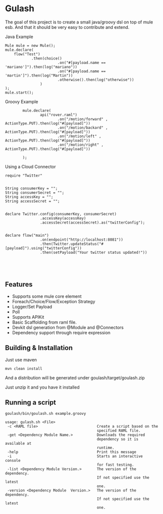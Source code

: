 Gulash
==========

The goal of this project is to create a small java/groovy dsl on top of mule
esb. And that it should be very easy to contribute and extend.

Java Example

~~~~~~~~~~~~~~~~~~~~~~~~~~~~~~~~~~~~~~~~~~~~~~~~~~~~~~~~~~~~~~~~~~~~~~~~~~~~~~~~
Mule mule = new Mule();
mule.declare( 
    flow("Test")
            .then(choice()
                        .on("#[payload.name == 'mariano']").then(log("mariano"))
                        .on("#[payload.name == 'martin']").then(log("Martin"))
                        .otherwise().then(log("otherwise"))
                ) 
); 
mule.start();
~~~~~~~~~~~~~~~~~~~~~~~~~~~~~~~~~~~~~~~~~~~~~~~~~~~~~~~~~~~~~~~~~~~~~~~~~~~~~~~~

Groovy Example

~~~~~~~~~~~~~~~~~~~~~~~~~~~~~~~~~~~~~~~~~~~~~~~~~~~~~~~~~~~~~~~~~~~~~~~~~~~~~~~~
        mule.declare(
                api("rover.raml")
                        .on("/motion/forward" , ActionType.PUT).then(log("#[payload]"))
                        .on("/motion/backard" , ActionType.PUT).then(log("#[payload]"))
                        .on("/motion/left" , ActionType.PUT).then(log("#[payload]"))
                        .on("/motion/right" , ActionType.PUT).then(log("#[payload]"))

        );
~~~~~~~~~~~~~~~~~~~~~~~~~~~~~~~~~~~~~~~~~~~~~~~~~~~~~~~~~~~~~~~~~~~~~~~~~~~~~~~~

Using a Cloud Connector

~~~~~~~~~~~~~~~~~~~~~~~~~~~~~~~~~~~~~~~~~~~~~~~~~~~~~~~~~~~~~~~~~~~~~~~~~~~~~~~~
require "Twitter"


String consumerKey = "";
String consumerSecret = "";
String accessKey = "";
String accessSecret = "";


declare Twitter.config(consumerKey, consumerSecret)
                .accessKey(accessKey)
                .accessSecret(accessSecret).as("twitterConfig");


declare flow("main")
                .on(endpoint("http://localhost:8081"))
                .then(Twitter.updateStatus("#[payload]").using("twitterConfig"))
                .then(setPayload("Your twitter status updated!"))





~~~~~~~~~~~~~~~~~~~~~~~~~~~~~~~~~~~~~~~~~~~~~~~~~~~~~~~~~~~~~~~~~~~~~~~~~~~~~~~~

Features
--------

* Supports some mule core element
 * Foreach/Choice/Flow/Exception Strategy
 * Logger/Set Payload
 * Poll
* Supports APIKit
 * Basic Scaffolding from raml file.
* Devkit dsl generation from @Module and @Connectors
* Dependency support through require expression


Building & Installation
--------

Just use maven

~~~~~~~~~~~~~~~~~~~~~~~~~~~~~~~~~~~~~~~~~~~~~~~~~~~~~~~~~~~~~~~~~~~~~~~~~~~~~~~~
mvn clean install
~~~~~~~~~~~~~~~~~~~~~~~~~~~~~~~~~~~~~~~~~~~~~~~~~~~~~~~~~~~~~~~~~~~~~~~~~~~~~~~~

And a distribution will be generated under goulash/target/goulash.zip

Just unzip it and you have it installed

Running a script
-----------

~~~~~~~~~~~~~~~~~~~~~~~~~~~~~~~~~~~~~~~~~~~~~~~~~~~~~~~~~~~~~~~~~~~~~~~~~~~~~~~~
goulash/bin/goulash.sh example.groovy
~~~~~~~~~~~~~~~~~~~~~~~~~~~~~~~~~~~~~~~~~~~~~~~~~~~~~~~~~~~~~~~~~~~~~~~~~~~~~~~~
~~~~~~~~~~~~~~~~~~~~~~~~~~~~~~~~~~~~~~~~~~~~~~~~~~~~~~~~~~~~~~~~~~~~~~~~~~~~~~~~
usage: gulash.sh <File>
 -c <RAML file>                           Create a script based on the
                                          specified RAML file.
 -get <Dependency Module Name.>           Downloads the required
                                          dependency so it is available at
                                          runtime.
 -help                                    Print this message
 -i                                       Starts an interactive console
                                          for fast testing.
 -list <Dependency Module Version.>       The version of the dependency.
                                          If not specified use the latest
                                          one.
 -version <Dependency Module  Version.>   The version of the dependency.
                                          If not specified use the latest
                                          one.
~~~~~~~~~~~~~~~~~~~~~~~~~~~~~~~~~~~~~~~~~~~~~~~~~~~~~~~~~~~~~~~~~~~~~~~~~~~~~~~~
